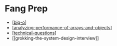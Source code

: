 # Fang Prep

- [[big-o]]
- [[analyzing-performance-of-arrays-and-objects]]
- [[technical-questions]]
- [[grokking-the-system-design-interview]]

[//begin]: # "Autogenerated link references for markdown compatibility"
[big-o]: big-o "big-o"
[analyzing-performance-of-arrays-and-objects]: analyzing-performance-of-arrays-and-objects "analyzing-performance-of-arrays-and-objects"
[technical-questions]: technical-questions "technical-questions"
[//end]: # "Autogenerated link references"
